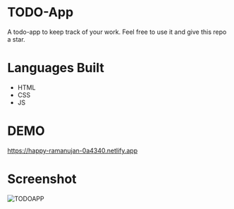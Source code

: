 # TODO-App

A todo-app to keep track of your work. Feel free to use it and give this repo a star.

# Languages Built
* HTML
* CSS
* JS

# DEMO

https://happy-ramanujan-0a4340.netlify.app


# Screenshot


![TODOAPP](https://user-images.githubusercontent.com/76704798/151423042-593fa0c9-b648-43b6-8d8f-6d496372a65e.PNG)
